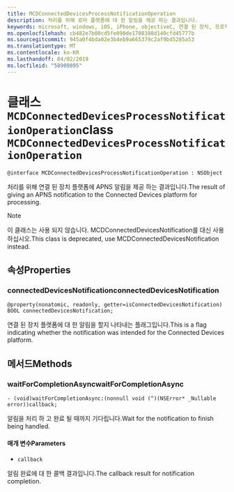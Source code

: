 ```yaml
---
title: MCDConnectedDevicesProcessNotificationOperation
description: 처리를 위해 로마 플랫폼에 대 한 알림을 제공 하는 결과입니다.
keywords: microsoft, windows, iOS, iPhone, objectiveC, 연결 된 장치, 프로젝트 로마
ms.openlocfilehash: cb482e7b00cd5fe090de1708388d140cfd45777b
ms.sourcegitcommit: 945a0f4bda02e3b4eb9a665379c2af9bd5285a53
ms.translationtype: MT
ms.contentlocale: ko-KR
ms.lasthandoff: 04/02/2019
ms.locfileid: "58909895"
---
```

# <a name="class-mcdconnecteddevicesprocessnotificationoperation"></a><span data-ttu-id="d6d48-104">클래스 `MCDConnectedDevicesProcessNotificationOperation`</span><span class="sxs-lookup"><span data-stu-id="d6d48-104">class `MCDConnectedDevicesProcessNotificationOperation`</span></span> 

```
@interface MCDConnectedDevicesProcessNotificationOperation : NSObject
```  
<span data-ttu-id="d6d48-105">처리를 위해 연결 된 장치 플랫폼에 APNS 알림을 제공 하는 결과입니다.</span><span class="sxs-lookup"><span data-stu-id="d6d48-105">The result of giving an APNS notification to the Connected Devices platform for processing.</span></span>

> [!NOTE] 
> <span data-ttu-id="d6d48-106">이 클래스는 사용 되지 않습니다. MCDConnectedDevicesNotification를 대신 사용 하십시오.</span><span class="sxs-lookup"><span data-stu-id="d6d48-106">This class is deprecated, use MCDConnectedDevicesNotification instead.</span></span> 

## <a name="properties"></a><span data-ttu-id="d6d48-107">속성</span><span class="sxs-lookup"><span data-stu-id="d6d48-107">Properties</span></span>

### <a name="connecteddevicesnotification"></a><span data-ttu-id="d6d48-108">connectedDevicesNotification</span><span class="sxs-lookup"><span data-stu-id="d6d48-108">connectedDevicesNotification</span></span>
`@property(nonatomic, readonly, getter=isConnectedDevicesNotification) BOOL connectedDevicesNotification;`

<span data-ttu-id="d6d48-109">연결 된 장치 플랫폼에 대 한 알림을 할지 나타내는 플래그입니다.</span><span class="sxs-lookup"><span data-stu-id="d6d48-109">This is a flag indicating whether the notification was intended for the Connected Devices platform.</span></span>

## <a name="methods"></a><span data-ttu-id="d6d48-110">메서드</span><span class="sxs-lookup"><span data-stu-id="d6d48-110">Methods</span></span>

### <a name="waitforcompletionasync"></a><span data-ttu-id="d6d48-111">waitForCompletionAsync</span><span class="sxs-lookup"><span data-stu-id="d6d48-111">waitForCompletionAsync</span></span>
`- (void)waitForCompletionAsync:(nonnull void (^)(NSError* _Nullable error))callback;`

 <span data-ttu-id="d6d48-112">알림을 처리 하 고 완료 될 때까지 기다립니다.</span><span class="sxs-lookup"><span data-stu-id="d6d48-112">Wait for the notification to finish being handled.</span></span>

#### <a name="parameters"></a><span data-ttu-id="d6d48-113">매개 변수</span><span class="sxs-lookup"><span data-stu-id="d6d48-113">Parameters</span></span> 
* `callback` 

<span data-ttu-id="d6d48-114">알림 완료에 대 한 콜백 결과입니다.</span><span class="sxs-lookup"><span data-stu-id="d6d48-114">The callback result for notification completion.</span></span>
